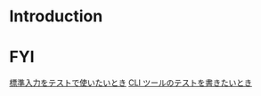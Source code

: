 # Introduction

# FYI

[標準入力をテストで使いたいとき](https://stackoverflow.com/questions/46365221/fill-os-stdin-for-function-that-reads-from-it/46365584)
[CLI ツールのテストを書きたいとき](https://deeeet.com/writing/2014/12/18/golang-cli-test/)

